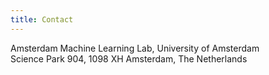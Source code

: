 ```yaml
---
title: Contact
---
```


Amsterdam Machine Learning Lab, University of Amsterdam <br>
Science Park 904, 1098 XH Amsterdam, The Netherlands

